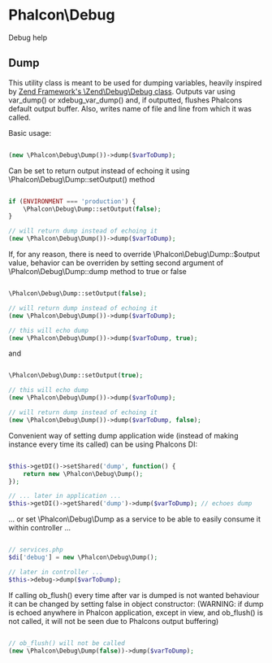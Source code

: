 Phalcon\Debug
===================

Debug help

Dump
--------
This utility class is meant to be used for dumping variables, heavily inspired by [Zend Framework's \Zend\Debug\Debug class](http://framework.zend.com/apidoc/2.1/classes/Zend.Debug.Debug.html).
Outputs var using var_dump() or xdebug_var_dump() and, if outputted, flushes Phalcons default output buffer.
Also, writes name of file and line from which it was called.

Basic usage:

```php

(new \Phalcon\Debug\Dump())->dump($varToDump);

```

Can be set to return output instead of echoing it using \Phalcon\Debug\Dump::setOutput() method

```php

if (ENVIRONMENT === 'production') {
    \Phalcon\Debug\Dump::setOutput(false);
}

// will return dump instead of echoing it
(new \Phalcon\Debug\Dump())->dump($varToDump);

```

If, for any reason, there is need to override \Phalcon\Debug\Dump::$output value,
behavior can be overriden by setting second argument of \Phalcon\Debug\Dump::dump method to true or false

```php

\Phalcon\Debug\Dump::setOutput(false);

// will return dump instead of echoing it
(new \Phalcon\Debug\Dump())->dump($varToDump);

// this will echo dump
(new \Phalcon\Debug\Dump())->dump($varToDump, true);

```

and

```php

\Phalcon\Debug\Dump::setOutput(true);

// this will echo dump
(new \Phalcon\Debug\Dump())->dump($varToDump);

// will return dump instead of echoing it
(new \Phalcon\Debug\Dump())->dump($varToDump, false);

```

Convenient way of setting dump application wide (instead of making instance every time its called) can be using Phalcons DI:

```php

$this->getDI()->setShared('dump', function() {
    return new \Phalcon\Debug\Dump();
});

// ... later in application ...
$this->getDI()->getShared('dump')->dump($varToDump); // echoes dump

```

... or set \Phalcon\Debug\Dump as a service to be able to easily consume it within controller ...

```php

// services.php
$di['debug'] = new \Phalcon\Debug\Dump();

// later in controller ...
$this->debug->dump($varToDump);

```

If calling ob_flush() every time after var is dumped is not wanted behaviour it can be changed by setting false in object constructor:
(WARNING: if dump is echoed anywhere in Phalcon application, except in view, and ob_flush() is not called, it will not be seen due to Phalcons output buffering)

```php

// ob_flush() will not be called
(new \Phalcon\Debug\Dump(false))->dump($varToDump);

```
